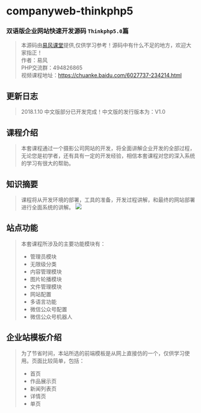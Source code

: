 # companyweb-thinkphp5

### 双语版企业网站快速开发源码 `Thinkphp5.0`篇

> 本源码由[易风课堂](https://chuanke.baidu.com/6027737-234214.html)提供,仅供学习参考！源码中有什么不足的地方，欢迎大家指正！   
作者：易风    
PHP交流群：494826865    
视频课程地址：https://chuanke.baidu.com/6027737-234214.html

## 更新日志
>2018.1.10 中文版部分已开发完成！中文版的发行版本为：V1.0

## 课程介绍
> 本套课程通过一个摄影公司网站的开发，将全面讲解企业开发的全部过程，无论您是初学者，还有具有一定的开发经验，相信本套课程对您的深入系统的学习有很大的帮助。
## 知识摘要
> 课程将从开发环境的部署，工具的准备，开发过程讲解，和最终的网站部署进行全面系统的讲解。
![](images/screenshot_1504787825441.png)
## 站点功能
> 本套课程所涉及的主要功能模块有：
>* 管理员模块
>* 无限级分类
>* 内容管理模块
>* 图片轮播模块
>* 文件管理模块
>* 网站配置
>* 多语言功能
>* 微信公众号配置
>* 微信公众号机器人
## 企业站模板介绍
> 为了节省时间，本站所选的前端模板是从网上直接仿的一个，仅供学习使用。页面比较简单，包括：
>* 首页
>* 作品展示页
>* 新闻列表页
>* 详情页
>* 单页
